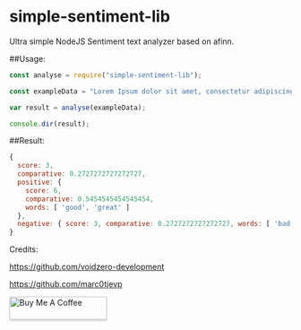 # simple-sentiment-lib
Ultra simple NodeJS Sentiment text analyzer based on afinn.

##Usage:
```javascript
const analyse = require("simple-sentiment-lib");

const exampleData = "Lorem Ipsum dolor sit amet, consectetur adipiscing elit good great bad ";

var result = analyse(exampleData);

console.dir(result);
```

##Result:
```javascript
{
  score: 3,
  comparative: 0.2727272727272727,
  positive: {
    score: 6,
    comparative: 0.5454545454545454,
    words: [ 'good', 'great' ]
  },
  negative: { score: 3, comparative: 0.2727272727272727, words: [ 'bad' ] }
}
```

Credits:

https://github.com/voidzero-development

https://github.com/marc0tjevp


<a href="https://www.buymeacoffee.com/VoidZero1337" target="_blank"><img src="https://www.buymeacoffee.com/assets/img/custom_images/orange_img.png" alt="Buy Me A Coffee" style="height: 41px !important;width: 174px !important;box-shadow: 0px 3px 2px 0px rgba(190, 190, 190, 0.5) !important;-webkit-box-shadow: 0px 3px 2px 0px rgba(190, 190, 190, 0.5) !important;" ></a>



